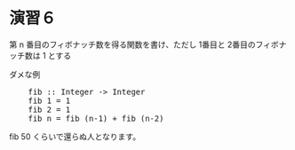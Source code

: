演習６
======

第 n 番目のフィボナッチ数を得る関数を書け、ただし 1番目と 2番目のフィボナッチ数は 1 とする

ダメな例
<pre class="brush: hs">
    fib :: Integer -> Integer
    fib 1 = 1
    fib 2 = 1
    fib n = fib (n-1) + fib (n-2)
</pre>

fib 50 くらいで還らぬ人となります。